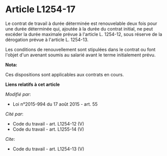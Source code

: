 # Article L1254-17

Le contrat de travail à durée déterminée est renouvelable deux fois pour une durée déterminée qui, ajoutée à la durée du
contrat initial, ne peut excéder la durée maximale prévue à l'article L. 1254-12, sous réserve de la dérogation prévue à
l'article L. 1254-13. 

Les conditions de renouvellement sont stipulées dans le contrat ou font l'objet d'un avenant soumis au salarié avant le terme
initialement prévu.

**Nota:**

Ces dispositions sont applicables aux contrats en cours.

**Liens relatifs à cet article**

_Modifié par_:

  - Loi n°2015-994 du 17 août 2015 - art. 55

_Cité par_:

  - Code du travail - art. L1254-12 (V)
  - Code du travail - art. L1255-14 (V)

_Cite_:

  - Code du travail - art. L1254-13 (V)
